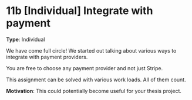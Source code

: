 # 11b [Individual] Integrate with payment

**Type**: Individual

We have come full circle! We started out talking about various ways to integrate with payment providers. 

You are free to choose any payment provider and not just Stripe. 

This assignment can be solved with various work loads. All of them count. 

**Motivation**: This could potentially become useful for your thesis project.